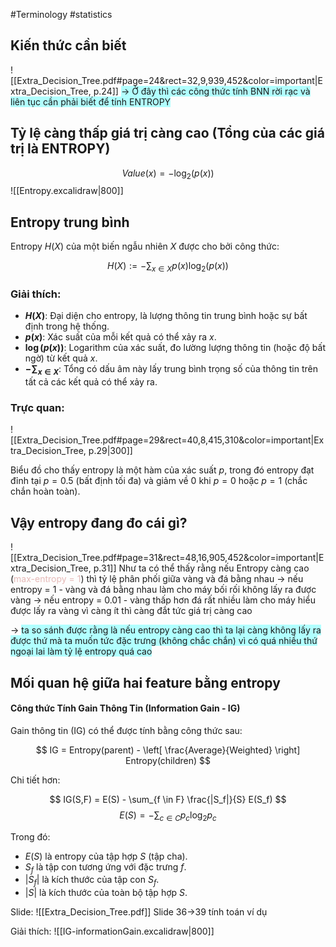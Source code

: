 #Terminology #statistics 

## Kiến thức cần biết
![[Extra_Decision_Tree.pdf#page=24&rect=32,9,939,452&color=important|Extra_Decision_Tree, p.24]]
<span style="background:#b1ffff">-> Ở đây thì các công thức tính BNN rời rạc và liên tục cần phải biết để tính ENTROPY</span>


## Tỷ lệ càng thấp giá trị càng cao (Tổng của các giá trị là ENTROPY)

$$
Value(x) = - \log_2( p(x) ) 
$$
![[Entropy.excalidraw|800]]

## Entropy trung bình

Entropy $H(X)$ của một biến ngẫu nhiên $X$ được cho bởi công thức:

$$
H(X) := - \sum_{x \in X} p(x) \log_2(p(x))
$$

### Giải thích:

- **$H(X)$**: Đại diện cho entropy, là lượng thông tin trung bình hoặc sự bất định trong hệ thống.
- **$p(x)$**: Xác suất của mỗi kết quả có thể xảy ra $x$.
- **$\log(p(x))$**: Logarithm của xác suất, đo lường lượng thông tin (hoặc độ bất ngờ) từ kết quả $x$.
- **$- \sum_{x \in X}$**: Tổng có dấu âm này lấy trung bình trọng số của thông tin trên tất cả các kết quả có thể xảy ra.

### Trực quan:

![[Extra_Decision_Tree.pdf#page=29&rect=40,8,415,310&color=important|Extra_Decision_Tree, p.29|300]]

Biểu đồ cho thấy entropy là một hàm của xác suất $p$, trong đó entropy đạt đỉnh tại $p = 0.5$ (bất định tối đa) và giảm về 0 khi $p = 0$ hoặc $p = 1$ (chắc chắn hoàn toàn).

## Vậy entropy đang đo cái gì?

![[Extra_Decision_Tree.pdf#page=31&rect=48,16,905,452&color=important|Extra_Decision_Tree, p.31]]
Như ta có thể thấy rằng nếu Entropy càng cao (<font color="#e5b9b7">max-entropy = 1</font>) thì tỷ lệ phân phối giữa vàng và đá bằng nhau
-> nếu entropy = 1
	- vàng và đá bằng nhau làm cho máy bối rối không lấy ra được vàng
-> nếu entropy = 0.01
	- vàng thấp hơn đá rất nhiều làm cho máy hiểu được lấy ra vàng vì càng ít thì càng đắt tức giá trị càng cao

-> <span style="background:#b1ffff">ta so sánh được rằng là nếu entropy càng cao thì ta lại càng không lấy ra được thứ mà ta muốn tức đặc trưng (không chắc chắn) vì có quá nhiều thứ ngoại lai làm tỷ lệ entropy quá cao</span>

## Mối quan hệ giữa hai feature bằng entropy

#### Công thức Tính Gain Thông Tin (Information Gain - IG)

Gain thông tin (IG) có thể được tính bằng công thức sau:

$$
IG = Entropy(parent) - \left[ \frac{Average}{Weighted} \right] Entropy(children)
$$

Chi tiết hơn:

$$
IG(S,F) = E(S) - \sum_{f \in F} \frac{|S_f|}{S} E(S_f)
$$
$$ E(S) = - \sum_{c \in C} p_c \log_2 p_c $$

Trong đó:
- $E(S)$ là entropy của tập hợp $S$ (tập cha).
- $S_f$ là tập con tương ứng với đặc trưng $f$.
- $|S_f|$ là kích thước của tập con $S_f$.
- $|S|$ là kích thước của toàn bộ tập hợp $S$.

Slide: ![[Extra_Decision_Tree.pdf]] Slide 36->39 tính toán ví dụ

Giải thích: ![[IG-informationGain.excalidraw|800]]